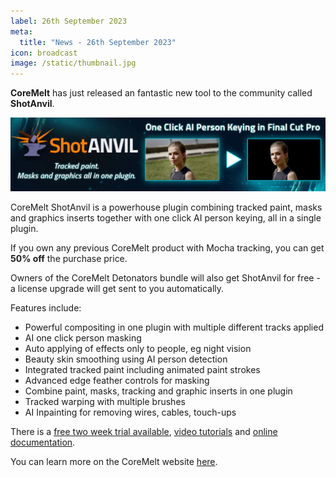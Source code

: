 ```yaml
---
label: 26th September 2023
meta:
  title: "News - 26th September 2023"
icon: broadcast
image: /static/thumbnail.jpg
---
```


**CoreMelt** has just released an fantastic new tool to the community called **ShotAnvil**.

![](/static/coremelt-shotanvil.jpg)

CoreMelt ShotAnvil is a powerhouse plugin combining tracked paint, masks and graphics inserts together with one click AI person keying, all in a single plugin.

If you own any previous CoreMelt product with Mocha tracking, you can get **50% off** the purchase price.

Owners of the CoreMelt Detonators bundle will also get ShotAnvil for free - a license upgrade will get sent to you automatically.

Features include:

- Powerful compositing in one plugin with multiple different tracks applied
- AI one click person masking
- Auto applying of effects only to people, eg night vision
- Beauty skin smoothing using AI person detection
- Integrated tracked paint including animated paint strokes
- Advanced edge feather controls for masking
- Combine paint, masks, tracking and graphic inserts in one plugin
- Tracked warping with multiple brushes
- AI Inpainting for removing wires, cables, touch-ups

There is a [free two week trial available](https://coremelt.com/pages/downloads), [video tutorials](https://coremelt.com/pages/shotanvil-tutorials) and [online documentation](https://coremelt.com/pages/shotanvil-documentation).

You can learn more on the CoreMelt website [here](https://coremelt.com/products/shotanvil-tracked-paint-masks-and-graphics-insert-with-one-click-ai-person-keying).
